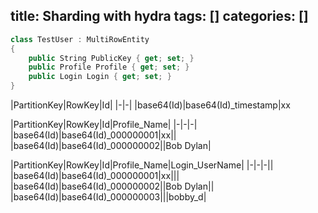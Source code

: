 title: Sharding with hydra
tags: []
categories: []
---

```csharp
class TestUser : MultiRowEntity
{
    public String PublicKey { get; set; }
    public Profile Profile { get; set; }
    public Login Login { get; set; }
}
```

|PartitionKey|RowKey|Id|
|-|-|
|base64(Id)|base64(Id)_timestamp|xx

|PartitionKey|RowKey|Id|Profile_Name|
|-|-|-|
|base64(Id)|base64(Id)_000000001|xx||
|base64(Id)|base64(Id)_000000002||Bob Dylan|

|PartitionKey|RowKey|Id|Profile_Name|Login_UserName|
|-|-|-||
|base64(Id)|base64(Id)_000000001|xx|||
|base64(Id)|base64(Id)_000000002||Bob Dylan||
|base64(Id)|base64(Id)_000000003|||bobby_d|

